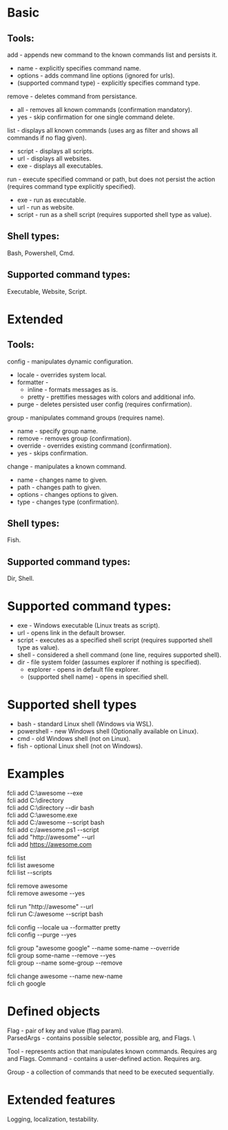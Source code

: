 # Basic
## Tools:
add - appends new command to the known commands list and persists it.
- name - explicitly specifies command name.
- options - adds command line options (ignored for urls).
- (supported command type) - explicitly specifies command type.

remove - deletes command from persistance.
- all - removes all known commands (confirmation mandatory).
- yes - skip confirmation for one single command delete.

list - displays all known commands (uses arg as filter and shows all commands if no flag given).
- script - displays all scripts.
- url - displays all websites.
- exe - displays all executables.

run - execute specified command or path, but does not persist the action (requires command type explicitly specified).
- exe - run as executable.
- url - run as website.
- script - run as a shell script (requires supported shell type as value).

## Shell types:
Bash, Powershell, Cmd.

## Supported command types:
Executable, Website, Script.

# Extended
## Tools:
config - manipulates dynamic configuration.
- locale - overrides system local.
- formatter - 
    - inline - formats messages as is. 
    - pretty - prettifies messages with colors and additional info. 
- purge - deletes persisted user config (requires confirmation).

group - manipulates command groups (requires name).
- name - specify group name.
- remove - removes group (confirmation).
- override - overrides existing command (confirmation).
- yes - skips confirmation.

change - manipulates a known command.
- name - changes name to given.
- path - changes path to given.
- options - changes options to given.
- type - changes type (confirmation).

## Shell types:
Fish.

## Supported command types:
Dir, Shell.

# Supported command types:
- exe - Windows executable (Linux treats as script).
- url - opens link in the default browser.
- script - executes as a specified shell script (requires supported shell type as value).
- shell - considered a shell command (one line, requires supported shell).
- dir - file system folder (assumes explorer if nothing is specified).
    - explorer - opens in default file explorer.
    - (supported shell name) - opens in specified shell.

# Supported shell types
- bash - standard Linux shell (Windows via WSL).
- powershell - new Windows shell (Optionally available on Linux).
- cmd - old Windows shell (not on Linux).
- fish - optional Linux shell (not on Windows).

# Examples

fcli add C:\awesome --exe \
fcli add C:\directory \
fcli add C:\directory --dir bash \
fcli add C:\awesome.exe \
fcli add C:/awesome --script bash \
fcli add c:/awesome.ps1 --script \
fcli add "http://awesome" --url \
fcli add https://awesome.com

fcli list \
fcli list awesome \
fcli list --scripts

fcli remove awesome \
fcli remove awesome --yes

fcli run "http://awesome" --url \
fcli run C:/awesome --script bash

fcli config --locale ua --formatter pretty \
fcli config --purge --yes

fcli group "awesome google" --name some-name --override \
fcli group some-name --remove --yes \
fcli group --name some-group --remove

fcli change awesome --name new-name \
fcli ch google

# Defined objects

Flag - pair of key and value (flag param). \
ParsedArgs - contains possible selector, possible arg, and Flags. \

Tool - represents action that manipulates known commands. Requires arg and Flags.
Command - contains a user-defined action. Requires arg.

Group - a collection of commands that need to be executed sequentially.

# Extended features
Logging, localization, testability.
